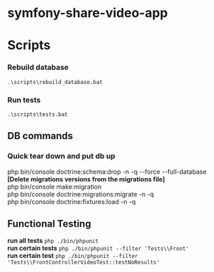 # symfony-share-video-app


# Scripts

### Rebuild database
```.\scripts\rebuild_database.bat```
### Run tests
```.\scripts\tests.bat```

## DB commands
### Quick tear down and put db up
php bin/console doctrine:schema:drop -n -q --force --full-database  
__[Delete migrations versions from the migrations file]__  
php bin/console make:migration  
php bin/console doctrine:migrations:migrate -n -q  
php bin/console doctrine:fixtures:load -n -q

## Functional Testing

__run all tests__ ``` php ./bin/phpunit ```  
__run certain tests__ ``` php ./bin/phpunit --filter 'Tests\\Front' ```  
__run certain test__ ``` php ./bin/phpunit --filter 'Tests\\FrontControllerVideoTest::testNoResults' ```  
